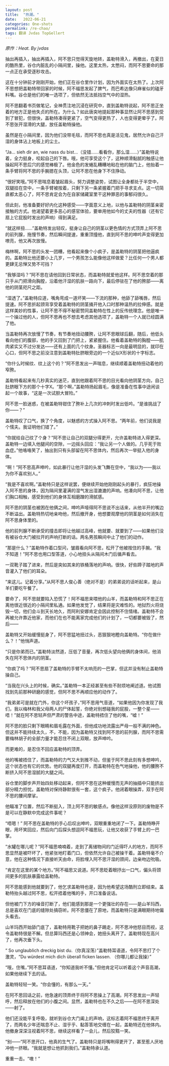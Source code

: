 ```yaml
---
layout: post
title:  "热潮。"
date:   2022-06-21
categories: One-shots
permalink: /re-chao/
tags: 翻译 Jvdas TopGellert
---
```

*原作：Heat. By jvdas*




抽出再插入，抽出再插入，阿不思只觉得天旋地转，盖勒特滑入，再撤出，在夏日的酷热里，谷仓内脏乱的小隔间里，操他。这里太热，太憋闷，而阿不思要命的那一点正在承受逐秒攻击。

这在十分钟前才刚刚开始，他们正在谷仓里作计划，因为外面实在太热了。上次阿不思想把盖勒特带回家的时候，阿不福思发起了脾气，而巴希达像只麻雀似的磕牙料嘴。谷仓是他们的唯一选项了，但依然无法抵挡空气中的湿热。

阿不思翻着书页做笔记，全神贯注地沉浸在研究中，直到盖勒特说起，阿不思正坐着的地方正是他失贞的所在。为什么？如此唐突地提起那种事显然让阿不思感到受到了冒犯，但很快，盖勒特凑得更紧了，空气变得更热了，人也变得更晕乎了。阿不思张开湿滑的大腿，放任盖勒特操他。

虽然是在小隔间里，因为他们没带毛毯，而阿不思也真是活见鬼，居然允许自己汗湿的身体沾上地板上的尘土。

“Ja... sieh dir an, wie nass du bist...（没错……看看你，那么湿……）”盖勒特说着，全力挺身，咬起自己的下唇。哦，他可享受这个了，这种顺滑黏腻的触感让他操起阿不思后穴的感觉棒极了。他金色的发蜷乱糟糟地粘在他的脑门上，他抬着一条手臂将阿不思的手腕摁在头顶，让阿不思在他身下不住挣动。

“很好笑哦。”阿不思喘息着皱起眉头，努力调整姿势，试图让全身都处于半空中，双腿挂在空中，一条手臂被按着，只剩下另一条紧握着门把手寻求支点。这一切简直都太恶心了，阿不思肯定会为在自家储藏室里干这种罪恶的事郁闷很久。

但此刻，他准备要好好内化这种感受——字面意义上地，以他与盖勒特的阴茎亲密接触的方式。他渴望着更多恶心的感官体验，要单用他如今的丈夫的性器（还有它扇上它屁股时发出的声响）得到满足。

“就这样扭……”盖勒特发出轻叹，挺身让自己的阴茎以更色情的方式顶弄上阿不思的前列腺，拖慢节奏，然后瞬间提速，重重顶撞他，直到阿不思的呻吟声变得更加嘹亮，他又再次放慢。

梅林啊，阿不思的头发一团糟，他看起来像个小疯子，是盖勒特的阴茎把他逼疯的。盖勒特比他还要小上几岁，一个男孩怎么能像他这样做爱？比任何一个男人都更肆无忌惮又势不可挡？

“我够湿吗？”阿不思在请他回到日常状态，而盖勒特就爱他这样。阿不思空着的那只手从门把滑向胸膛，沿着他汗湿的肌肤一路向下，最后停驻在了他的胯部——离他的阴茎咫尺之距。

“湿透了。”盖勒特应道，嘴角弯成一道坏笑——下流的那种，他舔了舔嘴唇，然后提速。阿不思折起颈背享受着盖勒特的阴茎捅开他入口时那种温热的拉伸感。就是这样美妙的性事，让阿不思不得不秘密赞同盖勒特在性上的反传统理念。他是唯一一个操过他的人，但阿不思再也不想去考虑其他选项了，盖勒特一个人就已经圆满了他。

当盖勒特再次放慢了节奏，有节奏地扭动腰胯，让阿不思眼球后翻，随后，他低头看向他们的腹部，他的手又回到了门把上，紧紧握住。他看着盖勒特的胸膛——肌肉紧实又不过分发达——还有上面的几个纹身。圣器标志一向是最明显的，就印在心口，但阿不思之前没注意到盖勒特肚脐眼旁边的一个近似X形状的十字标志。

“你什么时候纹、纹上这个的？”阿不思发出一声喘息，继续顺着盖勒特扭动着他的窄胯。

盖勒特看起来有几秒真实的迷茫，直到他跟着阿不思的目光看向他阴茎方向，自己肚脐眼下方的那个十字X。“那个啊，”盖勒特扬起眉毛，像是准备在性事中途闲谈起一个故事，“这是一次试胆大冒险。”

阿不思一脸迷惑，在被盖勒特钳住了胯补上几次的冲刺时发出低吟。“是谁挑战了你——？”

盖勒特叹了口气，换了个角度，以魅惑的方式操入阿不思。“两年前，他们说我是个懦夫。我证明他们错了。”

“你就给自己纹了个身？”阿不思让自己的双腿分得更开，允许盖勒特进入得更深。盖勒特一边填入他腿间的空隙，一边摇头回应：“我让另一个人做的。几乎死于败血症。”他咯咯笑了，抽出到只有头部留在阿不思体内，然后再次一举挺入他的身体。

“啊！”阿不思高声呻吟，如此暴行让他汗湿的头发飞舞在空中，“我以为——我以为你不喜欢别人。”

“我是不喜欢啊。”盖勒特只是这样说罢，便继续开始他刚刚起头的暴行，疯狂地操入阿不思的身体，因为隔间里灌满的湿气发出湿漉漉的声响。他凑向阿不思，让他们胸口相触，感受到他们的身体互相磨蹭的滑腻感。

阿不思的阴茎也被困在他俩之间，呻吟声噎得阿不思说不出话来，从他半开的嘴边不断溢出。盖勒特热切地亲吻他，然后撤开身，他想要观摩他的阴茎是如何消失在阿不思身体里的。

他的前列腺不断承受的撞击即将让他越过高峰，他就要、就要到了——如果他们没有被谷仓大门被拉开的声响打断的话。两名男孩瞬间中止了他们的动作。

“那是什么？”盖勒特作着口型问，皱眉看向阿不思，松开了他被按住的手腕。“我不知道！”阿不思也用口型答道，小心地扭头从隔间木门后循声看去。

一双靴子踏了进来，然后是突如其来的铁桶落地的声响。很快，好些蹄子踏地的声音灌入了他们的耳朵。

“来这儿。记着分享。”从阿不思人俊心善（绝对不是）的弟弟说的话听起来，是山羊们要吃午餐了。

要命了，阿不思就要陷入恐慌了！阿不福思来喂他的山羊，而盖勒特和阿不思正在离他很近很近的小隔间里私通。如果他发觉了，结果将是灾难性的。地狱烈火将烧毁一切，他们会斗到天长地久，而阿利安娜肯定会因此控制不住情绪。盖勒特不会再被允许靠近他家，而他们在也不能离家完成他们的计划了，一切都要被毁了，然后——

盖勒特又开始缓慢挺身了，阿不思猛地扭过头，恶狠狠地瞪向盖勒特。“你在做什么？！”他悄声道。

“只是你弟而已。”盖勒特淡然道，压低了音量，再次低头望向他俩的身体间，他消失在阿不思体内的阴茎。

“你疯了吗？”阿不思扇了盖勒特的手臂不太响亮的一巴掌，但这并没有制止盖勒特操自己。

“当我在兴头上的时候，确实。”盖勒特一本正经甚至有些不耐烦地阐述道。他试图找到先前那种研磨的感觉，但阿不思不再顺应他的动作了。

“我弟弟可是就在门外，你这个坏孩子，”阿不思用气音道，“如果他因为你发现了我们，我以梅林和我父母两人的尸体起誓，你绝对别想碰我的屁股，一整个星——唔！”就在阿不思轻声但严肃的警告中途，盖勒特捂住了他的嘴，“嘘！”

阿不思的脸只剩下眼睛和眉毛露在外面，但他成功地流露出严母一般不满的神色。但这并不能持续太久，不，不能，因为盖勒特又找到阿不思的前列腺，而阿不思需要梅林胡子的全部力量才能忍住不闭上双眼，放声呻吟。

而更难的，是忍住不回应盖勒特的顶弄。

他的嘴被捂住了，而盖勒特的力气又大到推不动，但鉴于阿不思此刻有多想呻吟，这个状态也有它的优势。他的双腿再度打开，而盖勒特在色气地操他，他的腰胯不断挤入阿不思湿腻的大腿之间。

谷仓里的脚步声开始四处移动起来，但阿不思在这种缓慢而无声的抽插中只能挤出部分精力担忧。盖勒特对保持静默很有一套，这个疯子。他闭着眼操弄，双手在阿不思的腰间摩挲。

他瞄准了位置，然后不断挺入，顶上阿不思的敏感点。像他这样没原则的废物是不是可以在静默中完成这件事呢？

“唔嗯！” 阿不思在盖勒特的手心后叹出呻吟，双眼重重地闭了一下。盖勒特睁开眼，用坏笑回应，然后向门后探头想逗阿不福思玩，让他又收获了手臂上的一巴掌。

“水罐在哪儿呢？”阿不福思喃喃着，走到了离储物间的门近得吓人的地方，而阿不思显然是被吓坏了，他紧张地盯着门口，但依然允许自己被操干着。盖勒特毫不介意，他在这种情况下直接听天由命，将脸埋入阿不思汗湿的颈间，边亲吻边吮吸。

“肯定在这里的某个地方。”阿不福思又说道。阿不思眨着眼抒出一口气，偏头将颈间更多的肌肤暴露给盖勒特。

阿不思能感到他就要到了，他乞求盖勒特也是，因为他希望这场酷刑立即结束。盖勒特抬头越过阿不思，松开捂着他嘴的手，开口准备说话。

但他被门下方的噪音打断了，他们能感到那是一个更强壮的存在——是山羊玛西，总是喜欢在门底的缝隙处搞窃听。阿不思僵在了原地，而盖勒特只是满眼期待地偏头看去。

山羊玛西开始舔门底了，盖勒特用靴子把她的鼻子踢走，阿不思冲他怒目而视，这令盖勒特很是不解。但总算玛西还是心领神会，她扭头离开了。盖勒特现在高兴了，他再次垂下头。

“ So unglaublich dreckig bist du.（你真淫荡）”盖勒特耳语道，令阿不思打了个激灵，“Du würdest mich dich überall ficken lassen. （你哪儿都让我操）”

“哦，住嘴，”阿不思耳语道，“你知道我听不懂。”但他肯定可以听着这个声音高潮，如果他继续下去的话。

盖勒特轻轻一笑。“你会懂的，有那么一天。”

在阿不思回话之前，他急速的顶弄终于将阿不思操上了高潮。阿不思发出一声轻呼，然后释放在他们的小腹之间。显然，盖勒特也在不久之后——在阿不思深处——射了。

他们还没能平复呼吸，就听到谷仓大门阖上的声响，这标志着阿不福思终于离开了，而两名少年还喘息不止、湿乎乎、黏答答地交缠在一起，盖勒特还在他体内。他撤身深深注视着阿不思，继续这样看了一会儿，然后狡黠一笑。

“别——”阿不思开口，他真的生气了。盖勒特只是将嘴咧得更开了，甚至惹人厌地冲他一挤眼。“我就是想让他抓到我们。”盖勒特承认道。

重重一击。“嗷！”

